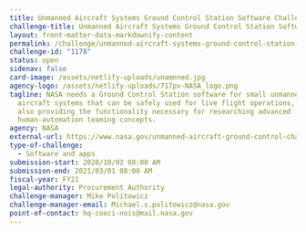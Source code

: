 ```yaml
---
title: Unmanned Aircraft Systems Ground Control Station Software Challenge Series
challenge-title: Unmanned Aircraft Systems Ground Control Station Software Challenge Series
layout: front-matter-data-markdownify-content
permalink: /challenge/unmanned-aircraft-systems-ground-control-station-software-challenge-series/
challenge-id: "1178"
status: open
sidenav: false
card-image: /assets/netlify-uploads/unamnned.jpg
agency-logo: /assets/netlify-uploads/717px-NASA_logo.png
tagline: NASA needs a Ground Control Station software for small unmanned
  aircraft systems that can be safely used for live flight operations, while
  also providing the functionality necessary for researching advanced
  human-automation teaming concepts.
agency: NASA
external-url: https://www.nasa.gov/unmanned-aircraft-ground-control-challenge-series
type-of-challenge:
  - Software and apps
submission-start: 2020/10/02 08:00 AM
submission-end: 2021/03/01 08:00 AM
fiscal-year: FY21
legal-authority: Procurement Authority
challenge-manager: Mike Politowicz
challenge-manager-email: Michael.s.politowicz@nasa.gov
point-of-contact: hq-coeci-nois@mail.nasa.gov
---
```

